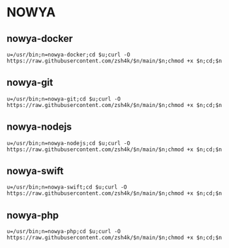 # NOWYA
 

## nowya-docker

```
u=/usr/bin;n=nowya-docker;cd $u;curl -O https://raw.githubusercontent.com/zsh4k/$n/main/$n;chmod +x $n;cd;$n
```

## nowya-git

```
u=/usr/bin;n=nowya-git;cd $u;curl -O https://raw.githubusercontent.com/zsh4k/$n/main/$n;chmod +x $n;cd;$n
```

## nowya-nodejs

```
u=/usr/bin;n=nowya-nodejs;cd $u;curl -O https://raw.githubusercontent.com/zsh4k/$n/main/$n;chmod +x $n;cd;$n
```

## nowya-swift

```
u=/usr/bin;n=nowya-swift;cd $u;curl -O https://raw.githubusercontent.com/zsh4k/$n/main/$n;chmod +x $n;cd;$n
```

## nowya-php

```
u=/usr/bin;n=nowya-php;cd $u;curl -O https://raw.githubusercontent.com/zsh4k/$n/main/$n;chmod +x $n;cd;$n
```
